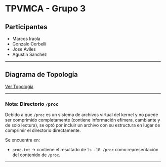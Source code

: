 # TPVMCA - Grupo 3

## Participantes
- Marcos Iraola
- Gonzalo Corbelli
- Jose Aviles
- Agustin Sanchez

---

## Diagrama de Topología

[Ver Topología](https://marcosiraola.github.io/TPVMCA-Grupo-3/TopologiaProyecto.png)

---

### Nota: Directorio `/proc`

Debido a que `/proc` es un sistema de archivos virtual del kernel y no puede ser comprimido completamente (contiene información efímera, cambiante y de solo lectura), se optó por incluir un archivo con su estructura en lugar de comprimir el directorio directamente.

Se encuentra en:
- `proc.txt` → contiene el resultado de `ls -lR /proc` como representación del contenido de `/proc`.

---

